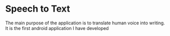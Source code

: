 # Speech to Text

The main purpose of the application is to translate human voice into writing.
It is the first android application I have developed
